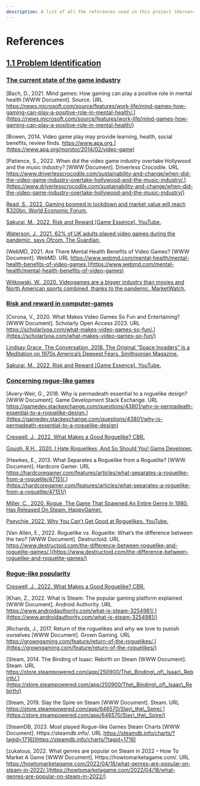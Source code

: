 ```yaml
---
description: A list of all the references used in this project (Harvard style)
---
```


# References

## [1.1 Problem Identification](analysis/1.1-problem-identification.md)

### [The current state of the game industry](analysis/1.1-problem-identification.md#the-current-state-of-the-game-industry)

[Bach, D., 2021. Mind games: How gaming can play a positive role in mental health \[WWW Document\]. Source. URL https://news.microsoft.com/source/features/work-life/mind-games-how-gaming-can-play-a-positive-role-in-mental-health/.](https://news.microsoft.com/source/features/work-life/mind-games-how-gaming-can-play-a-positive-role-in-mental-health/)

[Bowen, 2014. Video game play may provide learning, health, social benefits, review finds. https://www.apa.org.](https://www.apa.org/monitor/2014/02/video-game)

[Patience, S., 2022. When did the video game industry overtake Hollywood and the music industry? \[WWW Document\]. Driverless Crocodile. URL https://www.driverlesscrocodile.com/sustainability-and-change/when-did-the-video-game-industry-overtake-hollywood-and-the-music-industry/.](https://www.driverlesscrocodile.com/sustainability-and-change/when-did-the-video-game-industry-overtake-hollywood-and-the-music-industry/)

[Read, S., 2022. Gaming boomed in lockdown and market value will reach $320bn. World Economic Forum.](https://www.weforum.org/agenda/2022/07/gaming-pandemic-lockdowns-pwc-growth/)

[Sakurai, M., 2022. Risk and Reward  \[Game Essence\]. YouTube.](https://www.youtube.com/watch?v=FXqEykD5Ub4)

[Waterson, J., 2021. 62% of UK adults played video games during the pandemic, says Ofcom. The Guardian.](https://www.theguardian.com/games/2021/apr/28/62-of-uk-adults-played-computer-games-during-the-pandemic-says-ofcom)

[WebMD, 2021. Are There Mental Health Benefits of Video Games? \[WWW Document\]. WebMD. URL https://www.webmd.com/mental-health/mental-health-benefits-of-video-games.](https://www.webmd.com/mental-health/mental-health-benefits-of-video-games)

[Witkowski, W., 2020. Videogames are a bigger industry than movies and North American sports combined, thanks to the pandemic. MarketWatch.](https://www.marketwatch.com/story/videogames-are-a-bigger-industry-than-sports-and-movies-combined-thanks-to-the-pandemic-11608654990)

### [Risk and reward in computer-games](analysis/1.1-problem-identification.md#risk-and-reward-in-computer-games)

[Corona, V., 2020. What Makes Video Games So Fun and Entertaining? \[WWW Document\]. Scholarly Open Access 2023. URL https://scholarlyoa.com/what-makes-video-games-so-fun/.](https://scholarlyoa.com/what-makes-video-games-so-fun/)

[Lindsay Grace, The Conversation, 2018. The Original “Space Invaders” Is a Meditation on 1970s America’s Deepest Fears. Smithsonian Magazine.](https://www.smithsonianmag.com/science-nature/original-space-invaders-icon-1970s-America-180969393/)

[Sakurai, M., 2022. Risk and Reward  \[Game Essence\]. YouTube.](https://www.youtube.com/watch?v=FXqEykD5Ub4)

### [Concerning rogue-like games](analysis/1.1-problem-identification.md#concerning-rogue-like-games)

[Avery-Weir, G., 2018. Why is permadeath essential to a roguelike design? \[WWW Document\]. Game Development Stack Exchange. URL https://gamedev.stackexchange.com/questions/43801/why-is-permadeath-essential-to-a-roguelike-design.](https://gamedev.stackexchange.com/questions/43801/why-is-permadeath-essential-to-a-roguelike-design)

[Creswell, J., 2022. What Makes a Good Roguelike? CBR.](https://www.cbr.com/roguelike-game-genre-good/)

[Gough, R.H., 2020. I Hate Roguelikes, And So Should You! Game Developer.](https://www.gamedeveloper.com/design/i-hate-roguelikes-and-so-should-you-)

[Hawkes, E., 2013. What Separates a Roguelike from a Roguelite? \[WWW Document\]. Hardcore Gamer. URL https://hardcoregamer.com/features/articles/what-separates-a-roguelike-from-a-roguelite/47151/.](https://hardcoregamer.com/features/articles/what-separates-a-roguelike-from-a-roguelite/47151/)

[Miller, C., 2020. Rogue, The Game That Spawned An Entire Genre In 1980, Has Released On Steam. HappyGamer.](https://happygamer.com/rogue-the-game-that-spawned-an-entire-genre-in-1980-has-released-on-steam-89152/)

[Pseychie, 2022. Why You Can’t Get Good at Roguelikes. YouTube.](https://www.youtube.com/watch?v=34-ywHzXzFQ)

[Van Allen, E., 2022. Roguelike vs. Roguelite: What’s the difference between the two? \[WWW Document\]. Destructoid. URL https://www.destructoid.com/the-difference-between-roguelike-and-roguelite-games/.](https://www.destructoid.com/the-difference-between-roguelike-and-roguelite-games/)

### [Rogue-like popularity](analysis/1.1-problem-identification.md#rogue-like-popularity)

[Creswell, J., 2022. What Makes a Good Roguelike? CBR.](https://www.cbr.com/roguelike-game-genre-good/)

[Khan, Z., 2022. What is Steam: The popular gaming platform explained \[WWW Document\]. Android Authority. URL https://www.androidauthority.com/what-is-steam-3254981/.](https://www.androidauthority.com/what-is-steam-3254981/)

[Richards, J., 2017. Return of the roguelikes and why we love to punish ourselves \[WWW Document\]. Grown Gaming. URL https://growngaming.com/feature/return-of-the-roguelikes/.](https://growngaming.com/feature/return-of-the-roguelikes/)

[Steam, 2014. The Binding of Isaac: Rebirth on Steam \[WWW Document\]. Steam. URL https://store.steampowered.com/app/250900/The\_Binding\_of\_Isaac\_Rebirth/.](https://store.steampowered.com/app/250900/The\_Binding\_of\_Isaac\_Rebirth/)

[Steam, 2019. Slay the Spire on Steam \[WWW Document\]. Steam. URL https://store.steampowered.com/app/646570/Slay\_the\_Spire/.](https://store.steampowered.com/app/646570/Slay\_the\_Spire/)

[SteamDB, 2023. Most played Rogue-like Games Steam Charts \[WWW Document\]. Https://steamdb.info/. URL https://steamdb.info/charts/?tagid=1716](https://steamdb.info/charts/?tagid=1716)

[zukalous, 2022. What genres are popular on Steam in 2022 – How To Market A Game \[WWW Document\]. Https://howtomarketagame.com/. URL https://howtomarketagame.com/2022/04/18/what-genres-are-popular-on-steam-in-2022/.](https://howtomarketagame.com/2022/04/18/what-genres-are-popular-on-steam-in-2022/)
